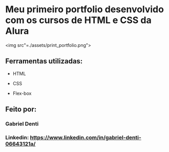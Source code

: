 # Meu primeiro portfolio desenvolvido com os cursos de HTML e CSS da Alura

<img src"=./assets/print_portfolio.png">

## Ferramentas utilizadas:

* HTML

* CSS

* Flex-box

## Feito por:

### Gabriel Denti

### Linkedin: https://www.linkedin.com/in/gabriel-denti-06643121a/
